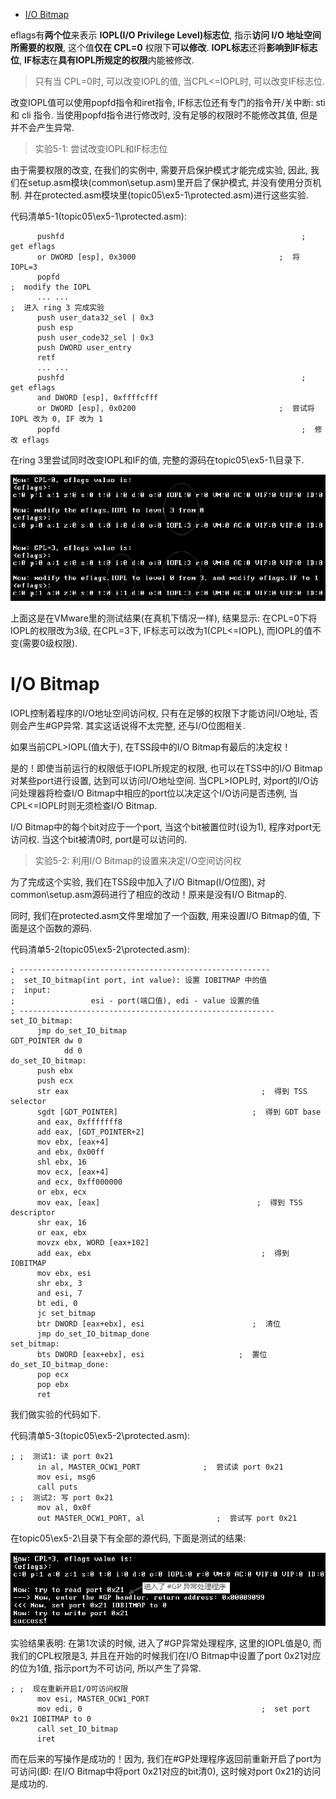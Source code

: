 
<!-- @import "[TOC]" {cmd="toc" depthFrom=1 depthTo=6 orderedList=false} -->

<!-- code_chunk_output -->

- [I/O Bitmap](#io-bitmap)

<!-- /code_chunk_output -->

eflags有**两个位**来表示 **IOPL(I/O Privilege Level)标志位**, 指示**访问 I/O 地址空间所需要的权限**, 这个值**仅在 CPL=0** 权限下**可以修改**. **IOPL标志**还将**影响到IF标志位**, **IF标志**在**具有IOPL所规定的权限**内能被修改.

>只有当 CPL=0时, 可以改变IOPL的值, 当CPL<=IOPL时, 可以改变IF标志位.

改变IOPL值可以使用popfd指令和iret指令, IF标志位还有专门的指令开/关中断: sti 和 cli 指令. 当使用popfd指令进行修改时, 没有足够的权限时不能修改其值, 但是并不会产生异常.

>实验5-1: 尝试改变IOPL和IF标志位

由于需要权限的改变, 在我们的实例中, 需要开启保护模式才能完成实验, 因此, 我们在setup.asm模块(common\setup.asm)里开启了保护模式, 并没有使用分页机制. 并在protected.asm模块里(topic05\ex5-1\protected.asm)进行这些实验.

代码清单5-1(topic05\ex5-1\protected.asm):

```assembly
      pushfd                                                     ;  get eflags
      or DWORD [esp], 0x3000                                ;  将 IOPL=3
      popfd
;  modify the IOPL
      ... ...
;  进入 ring 3 完成实验
      push user_data32_sel | 0x3
      push esp
      push user_code32_sel | 0x3
      push DWORD user_entry
      retf
      ... ...
      pushfd                                                     ;  get eflags
      and DWORD [esp], 0xffffcfff
      or DWORD [esp], 0x0200                                ;  尝试将 IOPL 改为 0, IF 改为 1
      popfd                                                      ;  修改 eflags
```

在ring 3里尝试同时改变IOPL和IF的值, 完整的源码在topic05\ex5-1\目录下.

![config](./images/9.png)

上面这是在VMware里的测试结果(在真机下情况一样), 结果显示: 在CPL=0下将IOPL的权限改为3级, 在CPL=3下, IF标志可以改为1(CPL<=IOPL), 而IOPL的值不变(需要0级权限).

# I/O Bitmap

IOPL控制着程序的I/O地址空间访问权, 只有在足够的权限下才能访问I/O地址, 否则会产生#GP异常. 其实这话说得不太完整, 还与I/O位图相关.

如果当前CPL>IOPL(值大于), 在TSS段中的I/O Bitmap有最后的决定权！

是的！即使当前运行的权限低于IOPL所规定的权限, 也可以在TSS中的I/O Bitmap对某些port进行设置, 达到可以访问I/O地址空间. 当CPL>IOPL时, 对port的I/O访问处理器将检查I/O Bitmap中相应的port位以决定这个I/O访问是否违例, 当CPL<=IOPL时则无须检查I/O Bitmap.

I/O Bitmap中的每个bit对应于一个port, 当这个bit被置位时(设为1), 程序对port无访问权. 当这个bit被清0时, port是可以访问的.

>实验5-2: 利用I/O Bitmap的设置来决定I/O空间访问权

为了完成这个实验, 我们在TSS段中加入了I/O Bitmap(I/O位图), 对common\setup.asm源码进行了相应的改动！原来是没有I/O Bitmap的.

同时, 我们在protected.asm文件里增加了一个函数, 用来设置I/O Bitmap的值, 下面是这个函数的源码.

代码清单5-2(topic05\ex5-2\protected.asm):

```assembly
; --------------------------------------------------------
;  set_IO_bitmap(int port, int value): 设置 IOBITMAP 中的值
;  input:
;                 esi - port(端口值), edi - value 设置的值
; ---------------------------------------------------------
set_IO_bitmap:
      jmp do_set_IO_bitmap
GDT_POINTER dw 0
            dd 0
do_set_IO_bitmap:
      push ebx
      push ecx
      str eax                                           ;  得到 TSS selector
      sgdt [GDT_POINTER]                              ;  得到 GDT base
      and eax, 0xfffffff8
      add eax, [GDT_POINTER+2]
      mov ebx, [eax+4]
      and ebx, 0x00ff
      shl ebx, 16
      mov ecx, [eax+4]
      and ecx, 0xff000000
      or ebx, ecx
      mov eax, [eax]                                   ;  得到 TSS descriptor
      shr eax, 16
      or eax, ebx
      movzx ebx, WORD [eax+102]
      add eax, ebx                                      ;  得到 IOBITMAP
      mov ebx, esi
      shr ebx, 3
      and esi, 7
      bt edi, 0
      jc set_bitmap
      btr DWORD [eax+ebx], esi                        ;  清位
      jmp do_set_IO_bitmap_done
set_bitmap:
      bts DWORD [eax+ebx], esi                     ;  置位
do_set_IO_bitmap_done:
      pop ecx
      pop ebx
      ret
```

我们做实验的代码如下.

代码清单5-3(topic05\ex5-2\protected.asm):

```assembly
; ;  测试1: 读 port 0x21
      in al, MASTER_OCW1_PORT              ;  尝试读 port 0x21
      mov esi, msg6
      call puts
; ;  测试2: 写 port 0x21
      mov al, 0x0f
      out MASTER_OCW1_PORT, al                ;  尝试写 port 0x21
```

在topic05\ex5-2\目录下有全部的源代码, 下面是测试的结果:

![config](./images/10.png)

实验结果表明: 在第1次读的时候, 进入了#GP异常处理程序, 这里的IOPL值是0, 而我们的CPL权限是3, 并且在开始的时候我们在I/O Bitmap中设置了port 0x21对应的位为1值, 指示port为不可访问, 所以产生了异常.

```assembly
; ;  现在重新开启I/O可访问权限
      mov esi, MASTER_OCW1_PORT
      mov edi, 0                                        ;  set port 0x21 IOBITMAP to 0
      call set_IO_bitmap
      iret
```

而在后来的写操作是成功的！因为, 我们在#GP处理程序返回前重新开启了port为可访问(即: 在I/O Bitmap中将port 0x21对应的bit清0), 这时候对port 0x21的访问是成功的.